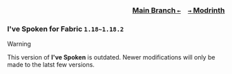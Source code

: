 ### <p align=right>[Main Branch `←`](https://github.com/KrLite/Ive-Spoken)&emsp;[`→` Modrinth](https://modrinth.com/mod/ive-spoken)</p>

### I've Spoken for Fabric `1.18~1.18.2`

> [!WARNING]
> This version of **I've Spoken** is outdated. Newer modifications will only be made to the latst few versions.
